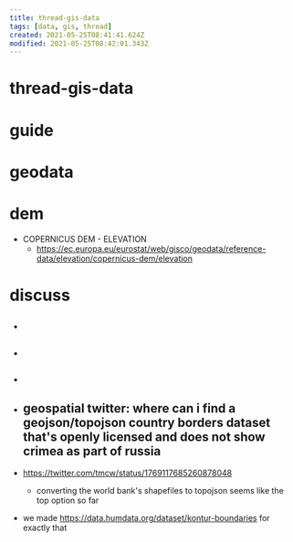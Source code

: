 ```yaml
---
title: thread-gis-data
tags: [data, gis, thread]
created: 2021-05-25T08:41:41.624Z
modified: 2021-05-25T08:42:01.343Z
---
```


# thread-gis-data

# guide

# geodata

# dem

- COPERNICUS DEM - ELEVATION
  - https://ec.europa.eu/eurostat/web/gisco/geodata/reference-data/elevation/copernicus-dem/elevation
# discuss
- ## 

- ## 

- ## 

- ## geospatial twitter: where can i find a geojson/topojson country borders dataset that's openly licensed and does not show crimea as part of russia
- https://twitter.com/tmcw/status/1769117685260878048
  - converting the world bank's shapefiles to topojson seems like the top option so far
- we made https://data.humdata.org/dataset/kontur-boundaries for exactly that

